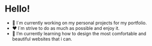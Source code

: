 # Hello!


- 🔭 I`m currently working on my personal projects for my portfolio.
- ❤️ I`m strive to do as much as possible and enjoy it.
- 🌱 I’m currently learning how to design the most comfortable and beautiful websites that i can.
